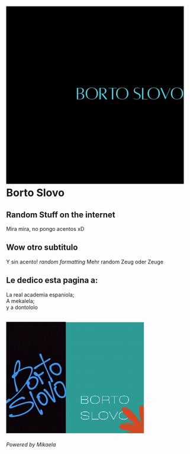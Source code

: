 <html>
<head>
<meta charset="utf-8">
  <title>Borto Slovo</title>
</head>

<body>
<h1><img src="borto2-2.gif" alt="logo"><br>Borto Slovo </h1>
<h2> Random Stuff on the internet </h2>
<p> Mira mira, no pongo acentos xD </p>

<h2> Wow otro subtitulo </h2>
<p> Y sin acento! <em> random formatting</em> Mehr random Zeug oder Zeuge </p>
<!-- wow a comet xD -->
<h2> Le dedico esta pagina a: </h2>
<p> La real academia espaniola;<br>
A mekalela;<br> y a dontololo </p>
<br>
<img src="bortoslovo-1.jpg" alt="logo"><img src="borto3.gif" alt="logo">
<h6>Powered by Mikaela</h6>
</body>


</html>

